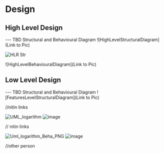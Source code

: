 # Design

## High Level Design 

--- TBD Structural and Behavioural Diagram
![HighLevelStructuralDiagram](Link to Pic)

![HLR Str](https://user-images.githubusercontent.com/78853902/107871402-32842380-6ec7-11eb-9e7a-32988dde58c7.png)

![HighLevelBehaviouralDiagram](Link to Pic)

## Low Level Design 

--- TBD Structural and Behavioural Diagram
![FeaturesLevelStructuralDiagram](Link to Pic)

//nitin links

![UML_logarithm](https://user-images.githubusercontent.com/78853902/107746472-e3f64e00-6d3b-11eb-97df-39e82dfb4732.PNG)
![image](https://user-images.githubusercontent.com/78853902/107752330-97634080-6d44-11eb-970f-1fead0e59b6f.png)

// nitin links 
    
![Uml_logarithm_Beha_PNG](https://user-images.githubusercontent.com/78853902/107747379-54ea3580-6d3d-11eb-9aa9-38bfbf9011d9.PNG)
![image](https://user-images.githubusercontent.com/78853902/107749558-cc6d9400-6d40-11eb-8e7d-5d3ef78aea71.png)



//other person 